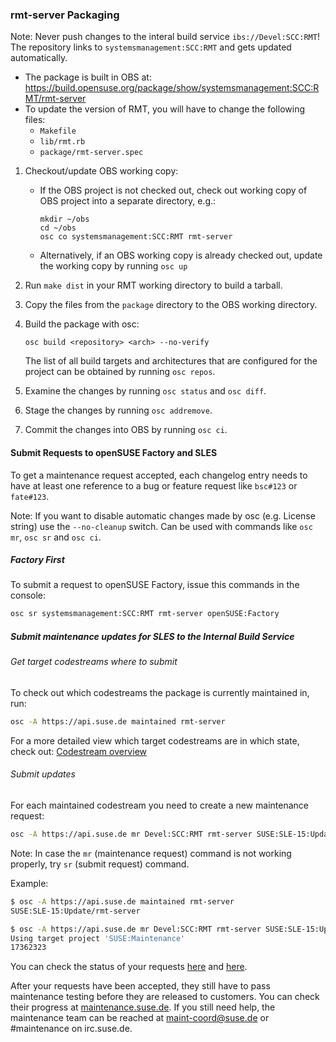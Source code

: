 ### rmt-server Packaging

Note: Never push changes to the interal build service `ibs://Devel:SCC:RMT`!
          The repository links to `systemsmanagement:SCC:RMT` and gets updated
          automatically.


* The package is built in OBS at: https://build.opensuse.org/package/show/systemsmanagement:SCC:RMT/rmt-server
* To update the version of RMT, you will have to change the following files:
  * `Makefile`
  * `lib/rmt.rb`
  * `package/rmt-server.spec`

1. Checkout/update OBS working copy:
      * If the OBS project is not checked out, check out working copy of OBS project into a separate directory, e.g.:
          ```
          mkdir ~/obs
          cd ~/obs
          osc co systemsmanagement:SCC:RMT rmt-server
          ```
      * Alternatively, if an OBS working copy is already checked out, update the working copy by running `osc up`
2. Run `make dist` in your RMT working directory to build a tarball.
3. Copy the files from the `package` directory to the OBS working directory.
4. Build the package with osc:

    `osc build <repository> <arch> --no-verify`

    The list of all build targets and architectures that are configured for the project can be obtained by running `osc repos`.

5. Examine the changes by running `osc status` and `osc diff`.
6. Stage the changes by running `osc addremove`.
7. Commit the changes into OBS by running `osc ci`.

#### Submit Requests to openSUSE Factory and SLES

To get a maintenance request accepted, each changelog entry needs to have at
least one reference to a bug or feature request like `bsc#123` or `fate#123`.

Note: If you want to disable automatic changes made by osc (e.g. License string)
      use the `--no-cleanup` switch. Can be used with commands like `osc mr`, `osc sr`
      and `osc ci`.

##### Factory First

To submit a request to openSUSE Factory, issue this commands in the console:

```bash
osc sr systemsmanagement:SCC:RMT rmt-server openSUSE:Factory
```

##### Submit maintenance updates for SLES to the Internal Build Service

###### Get target codestreams where to submit

To check out which codestreams the package is currently maintained in, run:

```bash
osc -A https://api.suse.de maintained rmt-server
```

For a more detailed view which target codestreams are in which state, check out: [Codestream overview](https://maintenance.suse.de/maintained/?package=rmt-server)

###### Submit updates

For each maintained codestream you need to create a new maintenance request:

```bash
osc -A https://api.suse.de mr Devel:SCC:RMT rmt-server SUSE:SLE-15:Update
```

Note: In case the `mr` (maintenance request) command is not working properly,
      try `sr` (submit request) command.


Example:

```bash
$ osc -A https://api.suse.de maintained rmt-server
SUSE:SLE-15:Update/rmt-server

$ osc -A https://api.suse.de mr Devel:SCC:RMT rmt-server SUSE:SLE-15:Update
Using target project 'SUSE:Maintenance'
17362323
```

You can check the status of your requests [here](https://build.opensuse.org/package/requests/systemsmanagement:SCC:RMT/rmt-server) and [here](https://build.suse.de/package/requests/Devel:SCC:RMT/rmt-server).

After your requests have been accepted, they still have to pass maintenance testing before they are released to customers. You can check their progress at [maintenance.suse.de](https://maintenance.suse.de/search/?q=rmt-server). If you still need help, the maintenance team can be reached at [maint-coord@suse.de](maint-coord@suse.de) or #maintenance on irc.suse.de.
